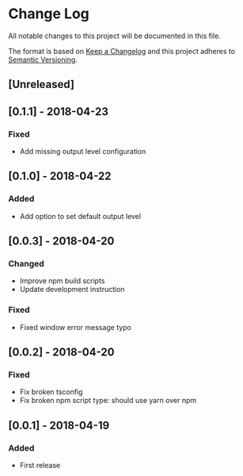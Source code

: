 # Change Log
All notable changes to this project will be documented in this file.

The format is based on [Keep a Changelog](http://keepachangelog.com/)
and this project adheres to [Semantic Versioning](http://semver.org/).

## [Unreleased]

## [0.1.1] - 2018-04-23
### Fixed
- Add missing output level configuration

## [0.1.0] - 2018-04-22
### Added
- Add option to set default output level

## [0.0.3] - 2018-04-20
### Changed
- Improve npm build scripts
- Update development instruction

### Fixed
- Fixed window error message typo 

## [0.0.2] - 2018-04-20
### Fixed
- Fix broken tsconfig
- Fix broken npm script type: should use yarn over npm

## [0.0.1] - 2018-04-19
### Added
- First release
